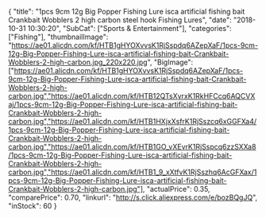 {
	"title": "1pcs 9cm 12g Big Popper Fishing Lure isca artificial fishing bait Crankbait Wobblers 2  high carbon steel hook Fishing Lures",
	"date": "2018-10-31 10:30:20",
	"SubCat": ["Sports & Entertainment"],
	"categories": ["Fishing"],
	"thumbnailImage": "https://ae01.alicdn.com/kf/HTB1gHYOXvvsK1RjSspdq6AZepXaF/1pcs-9cm-12g-Big-Popper-Fishing-Lure-isca-artificial-fishing-bait-Crankbait-Wobblers-2-high-carbon.jpg_220x220.jpg",
	"BigImage": ["https://ae01.alicdn.com/kf/HTB1gHYOXvvsK1RjSspdq6AZepXaF/1pcs-9cm-12g-Big-Popper-Fishing-Lure-isca-artificial-fishing-bait-Crankbait-Wobblers-2-high-carbon.jpg","https://ae01.alicdn.com/kf/HTB12QTsXyrxK1RkHFCcq6AQCVXaj/1pcs-9cm-12g-Big-Popper-Fishing-Lure-isca-artificial-fishing-bait-Crankbait-Wobblers-2-high-carbon.jpg","https://ae01.alicdn.com/kf/HTB1HXjxXsfrK1RjSszcq6xGGFXa4/1pcs-9cm-12g-Big-Popper-Fishing-Lure-isca-artificial-fishing-bait-Crankbait-Wobblers-2-high-carbon.jpg","https://ae01.alicdn.com/kf/HTB1GO_vXEvrK1RjSspcq6zzSXXa8/1pcs-9cm-12g-Big-Popper-Fishing-Lure-isca-artificial-fishing-bait-Crankbait-Wobblers-2-high-carbon.jpg","https://ae01.alicdn.com/kf/HTB1_9_xXtfvK1RjSszhq6AcGFXax/1pcs-9cm-12g-Big-Popper-Fishing-Lure-isca-artificial-fishing-bait-Crankbait-Wobblers-2-high-carbon.jpg"],
	"actualPrice": 0.35,
	"comparePrice": 0.70,
	"linkurl": "http://s.click.aliexpress.com/e/bozBQgJQ",
	"inStock": 60
}
